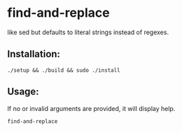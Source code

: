 # find-and-replace

like sed but defaults to literal strings instead of regexes.

## Installation:

```
./setup && ./build && sudo ./install
```

## Usage:

If no or invalid arguments are provided, it will display help.

```
find-and-replace
```

